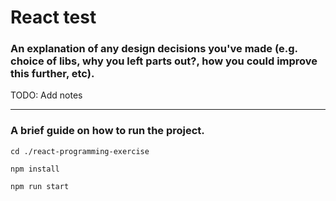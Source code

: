 # React test

### An explanation of any design decisions you've made (e.g. choice of libs, why you left parts out?, how you could improve this further, etc).

TODO: Add notes



-----------
### A brief guide on how to run the project.

```
cd ./react-programming-exercise
```
``` 
npm install
```
``` 
npm run start
```

